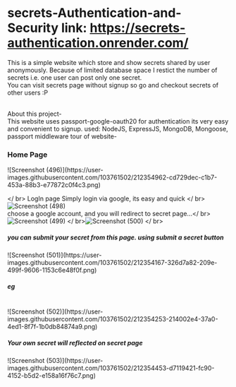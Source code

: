 # secrets-Authentication-and-Security link: https://secrets-authentication.onrender.com/

This is a simple website which store and show secrets shared by user anonymously. Because of limited database space I restict the number of secrets i.e. one user can post only one secret. <br>
You can visit secrets page without signup so go and checkout secrets of other users :P

</br>
About this project- </br>
This website uses passport-google-oauth20 for authentication its very easy and convenient to signup. </ br></ br>
used: NodeJS, ExpressJS, MongoDB, Mongoose, passport middleware
</ br></ br>
tour of website- </ br>
<h3>Home Page</h3> </ br> ![Screenshot (496)](https://user-images.githubusercontent.com/103761502/212354962-cd729dec-c1b7-453a-88b3-e77872c0f4c3.png)

</ br>
LogIn page
Simply login via google, its easy and quick </ br>
![Screenshot (498)](https://user-images.githubusercontent.com/103761502/212353282-70c27134-951b-4f11-adff-6a5c9bdaccf9.png)
</br>
choose a google account, and you will redirect to secret page...</h5></ br>![Screenshot (499)](https://user-images.githubusercontent.com/103761502/212353833-71ed4f42-aee8-4d57-86b4-ee057beccc41.png)
</ br>![Screenshot (500)](https://user-images.githubusercontent.com/103761502/212353862-3302b9ab-5c32-40cf-b806-449ba5c35dc8.png)
</ br>
<h5>you can submit your secret from this page. using submit a secret button</h5></ br>![Screenshot (501)](https://user-images.githubusercontent.com/103761502/212354167-326d7a82-209e-499f-9606-1153c6e48f0f.png)
</ br><h5>eg</h5><br>![Screenshot (502)](https://user-images.githubusercontent.com/103761502/212354253-214002e4-37a0-4ed1-8f7f-1b0db84874a9.png)
</ br><h5>Your own secret will reflected on secret page</h5></ br>![Screenshot (503)](https://user-images.githubusercontent.com/103761502/212354453-d7119421-fc90-4152-b5d2-e158a16f76c7.png)
